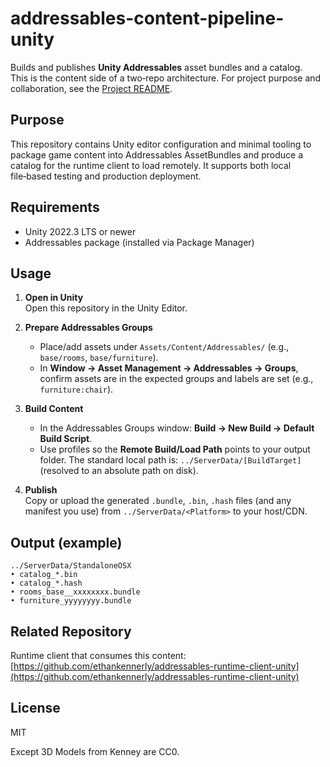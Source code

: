 # addressables-content-pipeline-unity

Builds and publishes **Unity Addressables** asset bundles and a catalog.  
This is the content side of a two‑repo architecture. For project purpose and collaboration, see the [Project README](https://github.com/ethankennerly/addressables-runtime-client-unity/tree/main/Documentation).

## Purpose
This repository contains Unity editor configuration and minimal tooling to package game content into Addressables AssetBundles and produce a catalog for the runtime client to load remotely. It supports both local file‑based testing and production deployment.

## Requirements
- Unity 2022.3 LTS or newer  
- Addressables package (installed via Package Manager)

## Usage

1. **Open in Unity**  
   Open this repository in the Unity Editor.

2. **Prepare Addressables Groups**  
   - Place/add assets under `Assets/Content/Addressables/` (e.g., `base/rooms`, `base/furniture`).  
   - In **Window → Asset Management → Addressables → Groups**, confirm assets are in the expected groups and labels are set (e.g., `furniture:chair`).

3. **Build Content**  
   - In the Addressables Groups window: **Build → New Build → Default Build Script**.  
   - Use profiles so the **Remote Build/Load Path** points to your output folder. The standard local path is:
     `../ServerData/[BuildTarget]` (resolved to an absolute path on disk).

4. **Publish**  
   Copy or upload the generated `.bundle`, `.bin`, `.hash` files (and any manifest you use) from `../ServerData/<Platform>` to your host/CDN.

## Output (example)
```
../ServerData/StandaloneOSX
• catalog_*.bin
• catalog_*.hash
• rooms_base__xxxxxxxx.bundle
• furniture_yyyyyyyy.bundle
```

## Related Repository
Runtime client that consumes this content:  
[https://github.com/ethankennerly/addressables-runtime-client-unity](https://github.com/ethankennerly/addressables-runtime-client-unity)

## License
MIT

Except 3D Models from Kenney are CC0.
